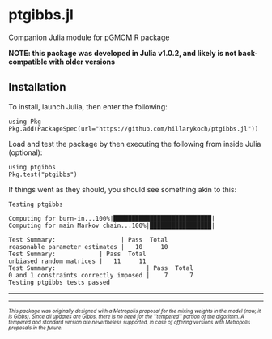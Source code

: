 # ptgibbs.jl

Companion Julia module for pGMCM R package

**NOTE: this package was developed in Julia v1.0.2, and likely is not back-compatible with older versions**

## Installation

To install, launch Julia, then enter the following:

```{julia}
using Pkg
Pkg.add(PackageSpec(url="https://github.com/hillarykoch/ptgibbs.jl"))
```

Load and test the package by then executing the following from inside Julia (optional):
```{julia}
using ptgibbs
Pkg.test("ptgibbs")
```
If things went as they should, you should see something akin to this:
```console
Testing ptgibbs

Computing for burn-in...100%|███████████████████████████|
Computing for main Markov chain...100%|█████████████████|

Test Summary:                  | Pass  Total
reasonable parameter estimates |   10     10
Test Summary:            | Pass  Total
unbiased random matrices |   11     11
Test Summary:                         | Pass  Total
0 and 1 constraints correctly imposed |    7      7
Testing ptgibbs tests passed
```


---------------------------------------------------------------------------------------------------------------------------------------

---------------------------------------------------------------------------------------------------------------------------------------


<sub><sup>*This package was originally designed with a Metropolis proposal for the mixing weights in the model (now, it is Gibbs). Since all updates are Gibbs, there is no need for the ''tempered'' portion of the algorithm. A tempered and standard version are nevertheless supported, in case of offering versions with Metropolis proposals in the future.*</sub></sup>
